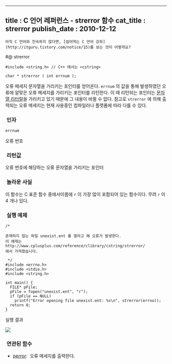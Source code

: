 ----------------
title : C 언어 레퍼런스 - strerror 함수
cat_title :  strerror
publish_date : 2010-12-12
--------------



```warning
아직 C 언어와 친숙하지 않다면, [씹어먹는 C 언어 강좌](http://itguru.tistory.com/notice/15)를 보는 것이 어떻까요?

```

#@ strerror

```info
#include <string.h> // C++ 에서는 <cstring>

char * strerror ( int errnum );
```

오류 메세지 문자열을 가리키는 포인터를 얻어온다.
`errnum` 의 값을 통해 발생하였던 오류에 알맞은 오류 메세지를 가리키는 포인터를 리턴한다. 이 때 리턴되는 포인터는 [문자열 리터럴](http://itguru.tistory.com/33)을 가리키고 있기 때문에 그 내용이 바뀔 수 없다. 참고로 `strerror` 에 의해 출력되는 오류 메세지는 현재 사용중인 컴파일러나 플랫폼에 따라 다를 수 있다.



###  인자




`errnum`

오류 번호



###  리턴값




오류 번호에 해당하는 오류 문자열을 가리키는 포인터



###  놀라운 사실




이 함수는 C 표준 함수 중에서이름에 `r` 이 가장 많이 포함되어 있는 함수이다. 무려 `r` 이 4 개나 있다.




###  실행 예제


```cpp-formatted
/*

존재하지 않는 파일 unexist.ent 를 열라고 해 오류가 발생한다.
이 예제는
http://www.cplusplus.com/reference/clibrary/cstring/strerror/
에서 가져왔습니다.

 */
#include <errno.h>
#include <stdio.h>
#include <string.h>

int main() {
  FILE* pFile;
  pFile = fopen("unexist.ent", "r");
  if (pFile == NULL)
    printf("Error opening file unexist.ent: %s\n", strerror(errno));
  return 0;
}
```

실행 결과




![](http://img1.daumcdn.net/thumb/R1920x0/?fname=http%3A%2F%2Fcfile24.uf.tistory.com%2Fimage%2F146390194D039BFE0DBDB8)



###  연관된 함수

*  [perror](http://itguru.tistory.com/53):  오류 메세지를 출력한다.